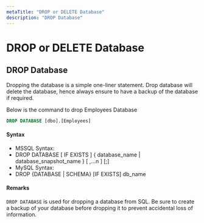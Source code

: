 ```yaml
---
metaTitle: "DROP or DELETE Database"
description: "DROP Database"
---
```


# DROP or DELETE Database



## DROP Database


Dropping the database is a simple one-liner statement. Drop database will delete the database, hence always ensure to have a backup of the database if required.

Below is the command to drop Employees Database

```sql
DROP DATABASE [dbo].[Employees]

```



#### Syntax


- MSSQL Syntax:
- DROP DATABASE [ IF EXISTS ] { database_name | database_snapshot_name } [ ,...n ] [;]
- MySQL Syntax:
- DROP {DATABASE | SCHEMA} [IF EXISTS] db_name



#### Remarks


`DROP DATABASE` is used for dropping a database from SQL. Be sure to create a backup of your database before dropping it to prevent accidental loss of information.

